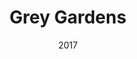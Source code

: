 ---
layout: productions
redirect_from:
- /productions/2017_Grey_Gardens
title: Grey Gardens
date: 2017
Theatre: Theatre Jacksonville
Venue: Little Theatre
cast:
- Gould: Michael Lipp
crew:
- Director: Michael Lipp
---